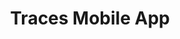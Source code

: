 ---
title: Traces Mobile App
category: Figma Design
category_slug: figma
type: content
image: images/works/traces-figma.png
button_url: https://www.figma.com/proto/L5NJ7o1EH1cFbb2fdQgaof/Katawhay---Tracer-Figma-UI?node-id=4-1366&node-type=frame&t=zU0gI7ZPnBCZCfiO-1&scaling=min-zoom&content-scaling=fixed&page-id=0%3A1&starting-point-node-id=12%3A970&show-proto-sidebar=1

---